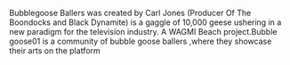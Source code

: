 Bubblegoose Ballers  was created by Carl Jones (Producer Of The Boondocks and Black Dynamite) is a gaggle of 10,000 geese ushering in a new paradigm for the television industry. A WAGMI Beach project.Bubble goose01 is a community of bubble goose ballers ,where they showcase their arts on the platform
